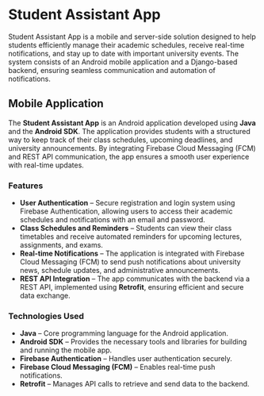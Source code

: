 # Student Assistant App  

Student Assistant App is a mobile and server-side solution designed to help students efficiently manage their academic schedules, receive real-time notifications, and stay up to date with important university events. The system consists of an Android mobile application and a Django-based backend, ensuring seamless communication and automation of notifications.  

## Mobile Application  

The **Student Assistant App** is an Android application developed using **Java** and the **Android SDK**. The application provides students with a structured way to keep track of their class schedules, upcoming deadlines, and university announcements. By integrating Firebase Cloud Messaging (FCM) and REST API communication, the app ensures a smooth user experience with real-time updates.  

### Features  
- **User Authentication** – Secure registration and login system using Firebase Authentication, allowing users to access their academic schedules and notifications with an email and password.  
- **Class Schedules and Reminders** – Students can view their class timetables and receive automated reminders for upcoming lectures, assignments, and exams.  
- **Real-time Notifications** – The application is integrated with Firebase Cloud Messaging (FCM) to send push notifications about university news, schedule updates, and administrative announcements.  
- **REST API Integration** – The app communicates with the backend via a REST API, implemented using **Retrofit**, ensuring efficient and secure data exchange.  

### Technologies Used  
- **Java** – Core programming language for the Android application.  
- **Android SDK** – Provides the necessary tools and libraries for building and running the mobile app.  
- **Firebase Authentication** – Handles user authentication securely.  
- **Firebase Cloud Messaging (FCM)** – Enables real-time push notifications.  
- **Retrofit** – Manages API calls to retrieve and send data to the backend.  
